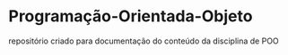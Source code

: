 # Programação-Orientada-Objeto
repositório criado para documentação do conteúdo da disciplina de POO
